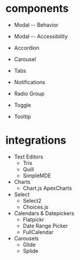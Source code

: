 # components

- Modal -- Behavior
- Modal -- Accessibility

- Accordion
- Carousel
- Tabs
- Notifications
- Radio Group
- Toggle
- Tooltip

# integrations

- Text Editors
  - Trix
  - Quill
  - SimpleMDE
- Charts
  - Chart.js
    ApexCharts
- Select
  - Select2
  - Choices.js
- Calendars & Datepickers
  - Flatpickr
  - Date Range Picker
  - FullCalendar
- Carousels
  - Glide
  - Splide
